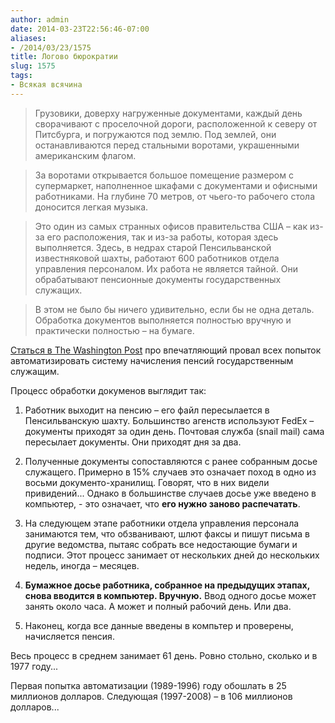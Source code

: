 ```yaml
---
author: admin
date: 2014-03-23T22:56:46-07:00
aliases:
- /2014/03/23/1575
title: Логово бюрократии
slug: 1575
tags:
- Всякая всячина
---
```


> Грузовики, доверху нагруженные документами, каждый день сворачивают с проселочной дороги, расположенной к северу от Питсбурга, и погружаются под землю. Под землей, они останавливаются перед стальными воротами, украшенными американским флагом.

> За воротами открывается большое помещение размером с супермаркет, наполненное шкафами с документами и офисными работниками. На глубине 70 метров, от чьего-то рабочего стола доносится легкая музыка.

> Это один из самых странных офисов правительства США – как из-за его расположения, так и из-за работы, которая здесь выполняется.
Здесь, в недрах старой Пенсильванской известняковой шахты, работают 600 работников отдела управления персоналом. Их работа не является тайной. Они обрабатывают пенсионные документы государственных служащих.

> В этом не было бы ничего удивительно, если бы не одна деталь. Обработка документов выполняется полностью вручную и практически полностью – на бумаге.

<!--more-->

[Статься в The Washington Post](http://www.washingtonpost.com/sf/national/2014/03/22/sinkhole-of-bureaucracy/) про впечатляющий провал всех попыток автоматизировать систему начисления пенсий государственным служащим. 

Процесс обработки докуменов выглядит так:

  1. Работник выходит на пенсию – его файл пересылается в Пенсильванскую шахту. Большинство агенств используют FedEx – документы приходят за один день. Почтовая служба (snail mail) сама пересылает документы. Они приходят дня за два.

  2. Полученные документы сопоставляются с ранее собранным досье служащего. Примерно в 15% случаев это означает поход в одно из восьми документо-хранилищ. Говорят, что в них видели привидений... Однако в большинстве случаев досье уже введено в компьютер, - это означает, что **его нужно заново распечатать**.

  3. На следующем этапе работники отдела управления персонала занимаются тем, что обзванивают, шлют факсы и пишут письма в другие ведомства, пытаяс собрать все недостающие бумаги и подписи. Этот процесс занимает от нескольких дней до нескольких недель, иногда – месяцев.

  4. **Бумажное досье работника, собранное на предыдущих этапах, снова вводится в компьютер. Вручную.** Ввод одного досье может занять около часа. А может и полный рабочий день. Или два.

  5. Наконец, когда все данные введены в компьтер и проверены, начисляется пенсия.

Весь процесс  в среднем занимает 61 день. Ровно стольно, сколько и в 1977 году...

Первая попытка автоматизации (1989-1996) году обошлать в 25 миллионов долларов. Следующая (1997-2008) – в 106 миллионов долларов... 
